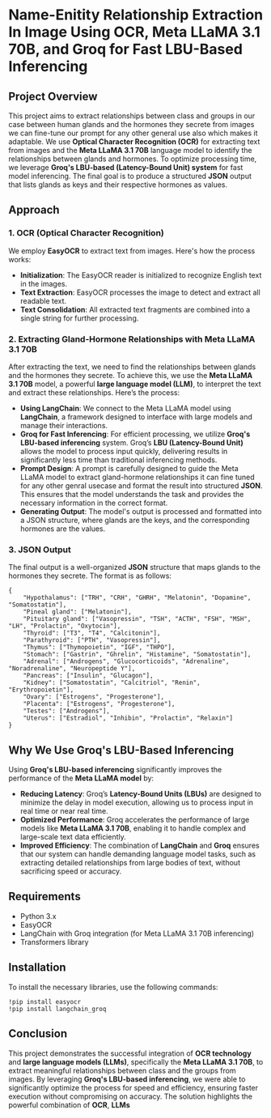 #  Name-Enitity Relationship Extraction In Image Using OCR, Meta LLaMA 3.1 70B, and Groq for Fast LBU-Based Inferencing

## Project Overview
This project aims to extract relationships between class and groups in our case between human glands and the hormones they secrete from images we can fine-tune our prompt for any other general use also which makes it adaptable. We use **Optical Character Recognition (OCR)** for extracting text from images and the **Meta LLaMA 3.1 70B** language model to identify the relationships between glands and hormones. To optimize processing time, we leverage **Groq's LBU-based (Latency-Bound Unit) system** for fast model inferencing. The final goal is to produce a structured **JSON** output that lists glands as keys and their respective hormones as values.

## Approach

### 1. OCR (Optical Character Recognition)
We employ **EasyOCR** to extract text from images. Here's how the process works:

- **Initialization**: The EasyOCR reader is initialized to recognize English text in the images.
- **Text Extraction**: EasyOCR processes the image to detect and extract all readable text.
- **Text Consolidation**: All extracted text fragments are combined into a single string for further processing.

### 2. Extracting Gland-Hormone Relationships with Meta LLaMA 3.1 70B
After extracting the text, we need to find the relationships between glands and the hormones they secrete. To achieve this, we use the **Meta LLaMA 3.1 70B** model, a powerful **large language model (LLM)**, to interpret the text and extract these relationships. Here’s the process:

- **Using LangChain**: We connect to the Meta LLaMA model using **LangChain**, a framework designed to interface with large models and manage their interactions.
- **Groq for Fast Inferencing**: For efficient processing, we utilize **Groq's LBU-based inferencing** system. Groq’s **LBU (Latency-Bound Unit)** allows the model to process input quickly, delivering results in significantly less time than traditional inferencing methods.
- **Prompt Design**: A prompt is carefully designed to guide the Meta LLaMA model to extract gland-hormone relationships it can fine tuned for any other genral usecase and format the result into structured **JSON**. This ensures that the model understands the task and provides the necessary information in the correct format.
- **Generating Output**: The model's output is processed and formatted into a JSON structure, where glands are the keys, and the corresponding hormones are the values.

### 3. JSON Output
The final output is a well-organized **JSON** structure that maps glands to the hormones they secrete. The format is as follows:

```
{
    "Hypothalamus": ["TRH", "CRH", "GHRH", "Melatonin", "Dopamine", "Somatostatin"],
    "Pineal gland": ["Melatonin"],
    "Pituitary gland": ["Vasopressin", "TSH", "ACTH", "FSH", "MSH", "LH", "Prolactin", "Oxytocin"],
    "Thyroid": ["T3", "T4", "Calcitonin"],
    "Parathyroid": ["PTH", "Vasopressin"],
    "Thymus": ["Thymopoietin", "IGF", "THPO"],
    "Stomach": ["Gastrin", "Ghrelin", "Histamine", "Somatostatin"],
    "Adrenal": ["Androgens", "Glucocorticoids", "Adrenaline", "Noradrenaline", "Neuropeptide Y"],
    "Pancreas": ["Insulin", "Glucagon"],
    "Kidney": ["Somatostatin", "Calcitriol", "Renin", "Erythropoietin"],
    "Ovary": ["Estrogens", "Progesterone"],
    "Placenta": ["Estrogens", "Progesterone"],
    "Testes": ["Androgens"],
    "Uterus": ["Estradiol", "Inhibin", "Prolactin", "Relaxin"]
}
```
## Why We Use Groq's LBU-Based Inferencing
Using **Groq's LBU-based inferencing** significantly improves the performance of the **Meta LLaMA model** by:

- **Reducing Latency**: Groq’s **Latency-Bound Units (LBUs)** are designed to minimize the delay in model execution, allowing us to process input in real time or near real time.
- **Optimized Performance**: Groq accelerates the performance of large models like **Meta LLaMA 3.1 70B**, enabling it to handle complex and large-scale text data efficiently.
- **Improved Efficiency**: The combination of **LangChain** and **Groq** ensures that our system can handle demanding language model tasks, such as extracting detailed relationships from large bodies of text, without sacrificing speed or accuracy.

## Requirements
- Python 3.x
- EasyOCR
- LangChain with Groq integration (for Meta LLaMA 3.1 70B inferencing)
- Transformers library

## Installation
To install the necessary libraries, use the following commands:

```
!pip install easyocr
!pip install langchain_groq

```

## Conclusion
This project demonstrates the successful integration of **OCR technology** and **large language models (LLMs)**, specifically the **Meta LLaMA 3.1 70B**, to extract meaningful relationships between class and the groups from images. By leveraging **Groq's LBU-based inferencing**, we were able to significantly optimize the process for speed and efficiency, ensuring faster execution without compromising on accuracy.
The solution highlights the powerful combination of **OCR**, **LLMs** 
